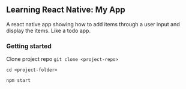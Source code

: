 ## Learning React Native: My App

A react native app showing how to add items through a user input and display the items. Like a todo app.

### Getting started 

Clone project repo `git clone <project-repo>` 

```
cd <project-folder>

npm start
```
